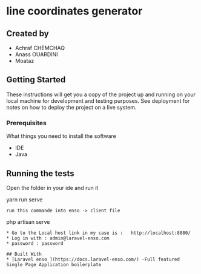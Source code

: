 # line coordinates generator

## Created by 
 * Achraf CHEMCHAQ
 * Anass OUARDINI 
 * Moataz 

## Getting Started

These instructions will get you a copy of the project up and running on your local machine for development and testing purposes. See deployment for notes on how to deploy the project on a live system.


### Prerequisites

What things you need to install the software
	
 * IDE 
 * Java 
 
## Running the tests
Open the folder in your ide and run it  

yarn run serve 
```
run this commande into enso -> client file

```
php artisan serve
```
* Go to the Local host link in my case is :   http://localhost:8080/
* Log in with : admin@laravel-enso.com
* password : password

## Built With
* [Laravel enso ](https://docs.laravel-enso.com/) -Full featured Single Page Application boilerplate 

